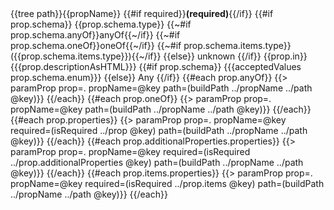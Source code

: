 <tr>
  <td>{{tree path}}{{propName}} {{#if required}}<strong>(required)</strong>{{/if}}</td>
  <td>
    {{#if prop.schema}}
    {{prop.schema.type}}
    {{~#if prop.schema.anyOf}}anyOf{{~/if}}
    {{~#if prop.schema.oneOf}}oneOf{{~/if}}
    {{~#if prop.schema.items.type}}({{prop.schema.items.type}}){{~/if}}
    {{else}}
    unknown
    {{/if}}
  </td>
  <td>{{prop.in}}</td>
  <td>{{{prop.descriptionAsHTML}}}</td>
  <td>
    {{#if prop.schema}}
      {{{acceptedValues prop.schema.enum}}}
    {{else}}
      Any
    {{/if}}
  </td>
</tr>
{{#each prop.anyOf}}
{{> paramProp prop=. propName=@key path=(buildPath ../propName ../path @key)}}
{{/each}}
{{#each prop.oneOf}}
  {{> paramProp prop=. propName=@key path=(buildPath ../propName ../path @key)}}
{{/each}}
{{#each prop.properties}}
{{> paramProp prop=. propName=@key required=(isRequired ../prop @key) path=(buildPath ../propName ../path @key)}}
{{/each}}
{{#each prop.additionalProperties.properties}}
{{> paramProp prop=. propName=@key required=(isRequired ../prop.additionalProperties @key) path=(buildPath ../propName ../path @key)}}
{{/each}}
{{#each prop.items.properties}}
{{> paramProp prop=. propName=@key required=(isRequired ../prop.items @key) path=(buildPath ../propName ../path @key)}}
{{/each}}
